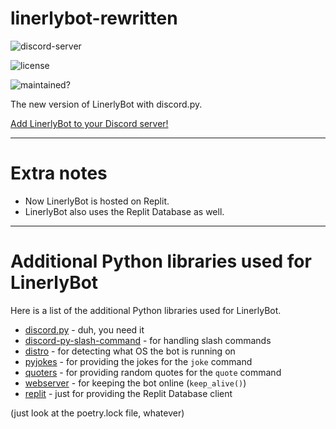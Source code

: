 # linerlybot-rewritten
![discord-server](https://img.shields.io/discord/551683447026876418?logoColor=1e90ff&style=plastic)

![license](https://img.shields.io/github/license/Linerly/linerlybot-rewritten?style=plastic)

![maintained?](https://img.shields.io/maintenance/yes/2021?style=plastic)

The new version of LinerlyBot with discord.py.

[Add LinerlyBot to your Discord server!](https://discord.com/oauth2/authorize?client_id=529566778293223434&permissions=2147485696&scope=bot+applications.commands)

---

# Extra notes
- Now LinerlyBot is hosted on Replit.
- LinerlyBot also uses the Replit Database as well.

---

# Additional Python libraries used for LinerlyBot

Here is a list of the additional Python libraries used for LinerlyBot.

- [discord.py](https://pypi.org/project/discord.py/) - duh, you need it
- [discord-py-slash-command](https://pypi.org/project/discord-py-slash-command/) - for handling slash commands
- [distro](https://pypi.org/project/distro/) - for detecting what OS the bot is running on
- [pyjokes](https://pypi.org/project/pyjokes/) - for providing the jokes for the `joke` command
- [quoters](https://pypi.org/project/quoters/) - for providing random quotes for the `quote` command
- [webserver](https://pypi.org/project/webserver/) - for keeping the bot online (`keep_alive()`)
- [replit](https://pypi.org/project/replit/) -  just for providing the Replit Database client

(just look at the poetry.lock file, whatever)